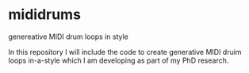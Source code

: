 # mididrums
genereative MIDI drum loops in style

In this repository I will include the code to create generative MIDI druim loops in-a-style which I am developing as part of my PhD research.
